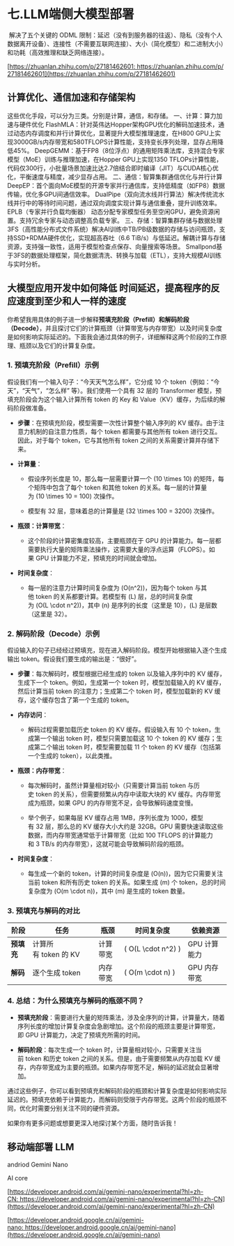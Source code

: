 # 七.LLM端侧大模型部署


 解决了五个关键的 ODML 限制：延迟（没有到服务器的往返）、隐私（没有个人数据离开设备）、连接性（不需要互联网连接）、大小（简化模型）和二进制大小）和功耗（高效推理和缺乏网络连接）。

[https://zhuanlan.zhihu.com/p/27181462601: https://zhuanlan.zhihu.com/p/27181462601](https://zhuanlan.zhihu.com/p/27181462601)

## 计算优化、通信加速和存储架构

这些优化手段，可以分为三类。分别是计算，通信，和存储。 一、计算：算力加速与硬件优化 FlashMLA：针对英伟达Hopper架构GPU优化的解码加速技术，通过动态内存调度和并行计算优化，显著提升大模型推理速度，在H800 GPU上实现3000GB/s内存带宽和580TFLOPS计算性能，支持变长序列处理，显存占用降低45%。 DeepGEMM：基于FP8（8位浮点）的通用矩阵乘法库，支持混合专家模型（MoE）训练与推理加速，在Hopper GPU上实现1350 TFLOPs计算性能，代码仅300行，小批量场景加速比达2.7倍结合即时编译（JIT）与CUDA核心优化，平衡速度与精度，减少显存占用。 二、通信：智算集群通信优化与并行计算 DeepEP：首个面向MoE模型的开源专家并行通信库，支持低精度（如FP8）数据传输，优化多GPU间通信效率。 DualPipe（双向流水线并行算法）解决传统流水线并行中的等待时间问题，通过双向调度实现计算与通信重叠，提升训练效率。 EPLB（专家并行负载均衡器） 动态分配专家模型任务至空闲GPU，避免资源闲置。支持冗余专家与动态调整高负载专家。 三、存储：智算集群存储与数据处理 3FS（高性能分布式文件系统）解决AI训练中TB/PB级数据的存储与访问瓶颈，支持SSD+RDMA硬件优化，实现超高吞吐（6.6 TiB/s）与低延迟。解耦计算与存储资源，支持强一致性，适用于模型检查点保存、向量搜索等场景。 Smallpond基于3FS的数据处理框架，简化数据清洗、转换与加载（ETL），支持大规模AI训练与实时分析。

## 大模型应用开发中如何降低 时间延迟，提高程序的反应速度到至少和人一样的速度

你希望我用具体的例子进一步解释**预填充阶段（Prefill）和解码阶段（Decode）**，并且探讨它们的计算瓶颈（计算带宽与内存带宽）以及时间复杂度是如何影响实际延迟的。下面我会通过具体的例子，详细解释这两个阶段的工作原理、瓶颈以及它们的计算复杂度。

### 1. 预填充阶段（Prefill）示例

假设我们有一个输入句子：“今天天气怎么样”，它分成 10 个 token（例如：“今天”，“天气”，“怎么样” 等）。我们使用一个具有 32 层的 Transformer 模型，预填充阶段会为这个输入计算所有 token 的 Key 和 Value（KV）缓存，为后续的解码阶段做准备。

*   **步骤**：在预填充阶段，模型需要一次性计算整个输入序列的 KV 缓存。由于注意力机制的自注意力性质，每个 token 都需要与其他所有 token 进行交互。因此，对于每个 token，它与其他所有 token 之间的关系需要计算并存储下来。
    
*   **计算量**：
    
    *   假设序列长度是 10，那么每一层需要计算一个 \(10 \times 10\) 的矩阵，每个矩阵中包含了每个 token 和其他 token 的关系。每一层的计算量为 \(10 \times 10 = 100\) 次操作。
        
    *   模型有 32 层，意味着总的计算量是 \(32 \times 100 = 3200\) 次操作。
        
*   **瓶颈：计算带宽**：
    
    *   这个阶段的计算密集度较高，主要瓶颈在于 GPU 的计算能力。每一层都需要执行大量的矩阵乘法操作，这需要大量的浮点运算（FLOPS）。如果 GPU 计算能力不足，预填充的时间就会增加。
        
*   **时间复杂度**：
    
    *   每一层的注意力计算时间复杂度为 \(O(n^2)\)，因为每个 token 与其他 token 的关系都要计算。若模型有 \(L\) 层，总的时间复杂度为 \(O(L \cdot n^2)\)，其中 \(n\) 是序列的长度（这里是 10），\(L\) 是层数（这里是 32）。
        

### 2. 解码阶段（Decode）示例

假设输入的句子已经经过预填充，现在进入解码阶段。模型开始根据输入逐个生成输出 token。假设我们要生成的输出是：“很好”。

*   **步骤**：每次解码时，模型根据已经生成的 token 以及输入序列中的 KV 缓存，生成下一个 token。例如，生成第一个 token 时，模型加载输入的 KV 缓存，然后计算当前 token 的注意力；生成第二个 token 时，模型加载新的 KV 缓存，这个缓存包含了第一个生成的 token。
    
*   **内存访问**：
    
    *   解码过程需要加载历史 token 的 KV 缓存。假设输入有 10 个 token，生成第一个输出 token 时，模型只需要加载这 10 个 token 的 KV 缓存；生成第二个输出 token 时，模型需要加载 11 个 token 的 KV 缓存（包括第一个生成的 token），以此类推。
        
*   **瓶颈：内存带宽**：
    
    *   每次解码时，虽然计算量相对较小（只需要计算当前 token 与历史 token 的关系），但需要频繁从内存中读取大块的 KV 缓存。内存带宽成为瓶颈，如果 GPU 的内存带宽不足，会导致解码速度变慢。
        
    *   举个例子，如果每层 KV 缓存占用 1MB，序列长度为 1000，模型有 32 层，那么总的 KV 缓存大小大约是 32GB。GPU 需要快速读取这些数据，而内存带宽通常低于计算带宽（比如 100 TFLOPS 的计算能力和 3 TB/s 的内存带宽），这就可能会导致解码阶段的瓶颈。
        
*   **时间复杂度**：
    
    *   每生成一个新的 token，计算的时间复杂度是 \(O(n)\)，因为它只需要关注当前 token 和所有历史 token 的关系。如果生成 \(m\) 个 token，总的时间复杂度为 \(O(m \cdot n)\)，其中 \(m\) 是生成的 token 数量。
        

### 3. 预填充与解码的对比

| **阶段** | **任务** | **瓶颈** | **时间复杂度** | **依赖资源** |
| --- | --- | --- | --- | --- |
| **预填充** | 计算所有 token 的 KV | 计算带宽 | \( O(L \cdot n^2) \) | GPU 计算能力 |
| **解码** | 逐个生成 token | 内存带宽 | \( O(m \cdot n) \) | GPU 内存带宽 |

### 4. 总结：为什么预填充与解码的瓶颈不同？

*   **预填充阶段**：需要进行大量的矩阵乘法，涉及全序列的计算，计算量大，随着序列长度的增加计算复杂度会急剧增加。这个阶段的瓶颈主要是计算带宽，即 GPU 计算能力，决定了预填充所需的时间。
    
*   **解码阶段**：每次生成一个 token 时，计算量相对较小，只需要关注当前 token 和历史 token 之间的关系。但是，由于需要频繁从内存加载 KV 缓存，内存带宽成为主要的瓶颈。如果内存带宽不足，解码的延迟就会显著增加。
    

通过这些例子，你可以看到预填充和解码阶段的瓶颈和计算复杂度是如何影响实际延迟的。预填充依赖于计算能力，而解码则受限于内存带宽。这两个阶段的瓶颈不同，优化时需要分别关注不同的硬件资源。

如果你有更多问题或想要更深入地探讨某个方面，随时告诉我！

## 移动端部署 LLM

andriod Gemini Nano 

AI core

[https://developer.android.com/ai/gemini-nano/experimental?hl=zh-CN: https://developer.android.com/ai/gemini-nano/experimental?hl=zh-CN](https://developer.android.com/ai/gemini-nano/experimental?hl=zh-CN)

[https://developer.android.google.cn/ai/gemini-nano: https://developer.android.google.cn/ai/gemini-nano](https://developer.android.google.cn/ai/gemini-nano)